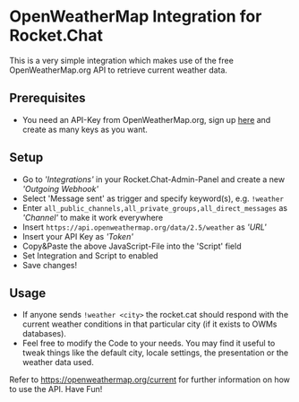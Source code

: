 # OpenWeatherMap Integration for Rocket.Chat
This is a very simple integration which makes use of the free OpenWeatherMap.org API to retrieve current weather data.

## Prerequisites
* You need an API-Key from OpenWeatherMap.org, sign up [here](https://home.openweathermap.org/users/sign_up) and create as many keys as you want.

## Setup
* Go to _'Integrations'_ in your Rocket.Chat-Admin-Panel and create a new _'Outgoing Webhook'_
* Select 'Message sent' as trigger and specify keyword(s), e.g. `!weather`
* Enter `all_public_channels,all_private_groups,all_direct_messages` as _'Channel'_ to make it work everywhere
* Insert `https://api.openweathermap.org/data/2.5/weather` as _'URL'_
* Insert your API Key as _'Token'_
* Copy&Paste the above JavaScript-File into the 'Script' field
* Set Integration and Script to enabled
* Save changes!

## Usage
* If anyone sends `!weather <city>` the rocket.cat should respond with the current weather conditions in that particular city (if it exists to OWMs databases).
* Feel free to modify the Code to your needs. You may find it useful to tweak things like the default city, locale settings, the presentation or the weather data used. 

Refer to https://openweathermap.org/current for further information on how to use the API. Have Fun!
